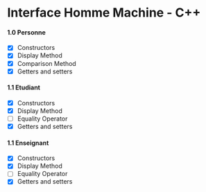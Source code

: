 Interface Homme Machine - C++
=======

#### 1.0 Personne
- [x] Constructors
- [x] Display Method
- [x] Comparison Method
- [x] Getters and setters

#### 1.1 Etudiant
- [x] Constructors
- [x] Display Method
- [ ] Equality Operator
- [x] Getters and setters

#### 1.1 Enseignant
- [x] Constructors
- [x] Display Method
- [ ] Equality Operator
- [x] Getters and setters
